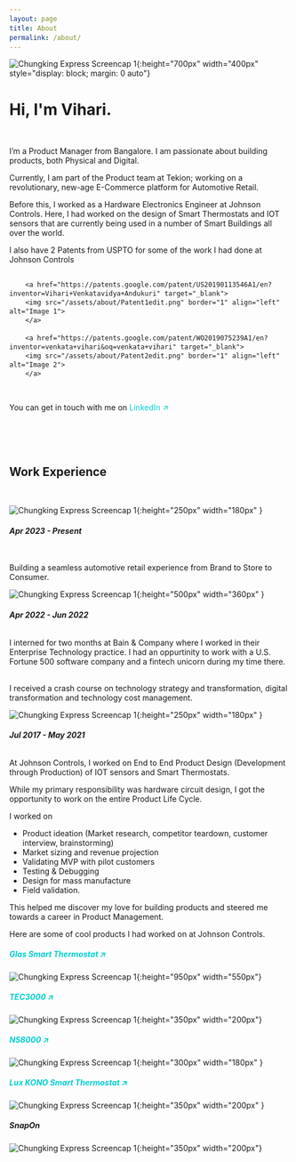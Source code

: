 ```yaml
---
layout: page
title: About
permalink: /about/
---
```


 ![Chungking Express Screencap 1]({{site.baseurl}}/assets/about/aboutdog.png){:height="700px" width="400px" style="display: block; margin: 0 auto"}

 


<style>
a:link {
  color: DarkTurquoise;
  background-color: transparent;
  text-decoration: none;
}
a:visited {
  color: grey;
  background-color: transparent;
  text-decoration: none;
}
a:hover {
  color: DarkTurquoise;
  background-color: transparent;
  text-decoration: underline;
}
a:active {
  color: DarkTurquoise;
  background-color: transparent;
  text-decoration: underline;
}

.image-container {
    display: flex;
    justify-content: left; /* Aligns images in the center horizontally */
    gap: 20px; /* Adds space between the images */
}

.image-container img {
    max-width: 100%; /* Ensures images are responsive */
    height: auto; /* Maintains aspect ratio */
}
</style>

# **Hi, I'm Vihari.**

<br>

I’m a Product Manager from Bangalore. I am passionate about building products, both Physical and Digital.

Currently, I am part of the Product team at Tekion; working on a revolutionary, new-age E-Commerce platform for Automotive Retail.

Before this, I worked as a Hardware Electronics Engineer at Johnson Controls. Here, I had worked on the design of Smart Thermostats and IOT sensors that are currently being used in a number of Smart Buildings all over the world. 

I also have 2 Patents from USPTO for some of the work I had done at Johnson Controls

<div class="image-container">

		<a href="https://patents.google.com/patent/US20190113546A1/en?inventor=Vihari+Venkatavidya+Andukuri" target="_blank">
	    <img src="/assets/about/Patent1edit.png" border="1" align="left" alt="Image 1">
		</a>
		
		<a href="https://patents.google.com/patent/WO2019075239A1/en?inventor=venkata+vihari&oq=venkata+vihari" target="_blank">
	    <img src="/assets/about/Patent2edit.png" border="1" align="left" alt="Image 2">
		</a>
</div>






<br>



You can get in touch with me on <a href="https://www.linkedin.com/in/vihari-andukuri/" target="_blank">LinkedIn &#x2197;</a>


<br>
<br>



<br>







## **Work Experience**


<br>


![Chungking Express Screencap 1]({{site.baseurl}}/assets/about/Tekion.jpg){:height="250px" width="180px" } 
###### ***Apr 2023 - Present***

<br>
Building a seamless automotive retail experience from Brand to Store to Consumer.

<br>


![Chungking Express Screencap 1]({{site.baseurl}}/assets/about/bain1.png){:height="500px" width="360px" } 
###### ***Apr 2022 - Jun 2022***

I interned for two months at Bain & Company where I worked in their Enterprise Technology practice. 
I had an oppurtinity to work with a U.S. Fortune 500 software company and a fintech unicorn during my time there. 

<br>
I received a crash course on technology strategy and transformation, digital transformation and technology cost management.


<br>

![Chungking Express Screencap 1]({{site.baseurl}}/assets/about/jci.png){:height="250px" width="180px" } 

###### ***Jul 2017 - May 2021***

At Johnson Controls, I worked on End to End Product Design (Development through Production) of IOT sensors and Smart Thermostats.

While my primary responsibility was hardware circuit design, I got the opportunity to work on the entire Product Life Cycle.

I worked on

- Product ideation (Market research, competitor teardown, customer interview, brainstorming)
- Market sizing and revenue projection
- Validating MVP with pilot customers
- Testing & Debugging 
- Design for mass manufacture
- Field validation.

 This helped me discover my love for building products and steered me towards a career in Product Management. 

Here are some of cool products I had worked on at Johnson Controls.

##### [Glas Smart Thermostat &#x2197;](https://glas.johnsoncontrols.com/) 

![Chungking Express Screencap 1]({{site.baseurl}}/assets/about/glas.png){:height="950px" width="550px"}



##### [TEC3000 &#x2197;](https://www.johnsoncontrols.com/building-automation-and-controls/hvac-controls/thermostats/networked-thermostat-controllers) 

![Chungking Express Screencap 1]({{site.baseurl}}/assets/about/tec3000e.jpg){:height="350px" width="200px"}

##### [NS8000 &#x2197;](https://www.johnsoncontrols.com/building-automation-and-controls/hvac-controls/thermostats/networked-thermostat-controllers) 

![Chungking Express Screencap 1]({{site.baseurl}}/assets/about/ns8000.png){:height="300px" width="180px" }

##### [Lux KONO Smart Thermostat &#x2197;](https://luxproducts.com/kono-4/) 

![Chungking Express Screencap 1]({{site.baseurl}}/assets/about/lux.jpg){:height="350px" width="200px" }

##### SnapOn
![Chungking Express Screencap 1]({{site.baseurl}}/assets/about/snapon.jpeg){:height="350px" width="200px"}